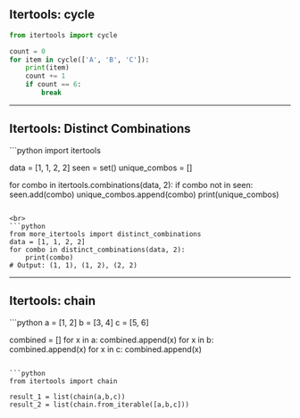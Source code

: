 ## Itertools: cycle

```python
from itertools import cycle

count = 0
for item in cycle(['A', 'B', 'C']):
    print(item)
    count += 1
    if count == 6:
        break
```

---

## Itertools: Distinct Combinations

<v-clicks>
```python
import itertools

data = [1, 1, 2, 2]
seen = set()
unique_combos = []

for combo in itertools.combinations(data, 2):
    if combo not in seen:
        seen.add(combo)
        unique_combos.append(combo)
print(unique_combos)
```

<br>
```python
from more_itertools import distinct_combinations
data = [1, 1, 2, 2]
for combo in distinct_combinations(data, 2):
    print(combo)
# Output: (1, 1), (1, 2), (2, 2)

```
</v-clicks>

---

## Itertools: chain

<v-clicks>
```python
a = [1, 2]
b = [3, 4]
c = [5, 6]

combined = []
for x in a:
    combined.append(x)
for x in b:
    combined.append(x)
for x in c:
    combined.append(x)
```

```python
from itertools import chain

result_1 = list(chain(a,b,c))
result_2 = list(chain.from_iterable([a,b,c]))
```

</v-clicks>